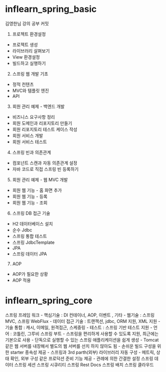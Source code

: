 # inflearn_spring_basic
김영한님 강의 공부 커밋
1. 프로젝트 환경설정
  - 프로젝트 생성
  - 라이브러리 살펴보기
  - View 환경설정
  - 빌드하고 실행하기
2. 스프링 웹 개발 기초
  - 정적 컨텐츠
  - MVC와 템플릿 엔진
  - API
3. 회원 관리 예제 - 백엔드 개발
  - 비즈니스 요구사항 정리
  - 회원 도메인과 리포지토리 만들기
  - 회원 리포지토리 테스트 케이스 작성
  - 회원 서비스 개발
  - 회원 서비스 테스트
4. 스프링 빈과 의존관계
  - 컴포넌트 스캔과 자동 의존관계 설정
  - 자바 코드로 직접 스프링 빈 등록하기
5. 회원 관리 예제 - 웹 MVC 개발
  - 회원 웹 기능 - 홈 화면 추가
  - 회원 웹 기능 - 등록
  - 회원 웹 기능 - 조회
6. 스프링 DB 접근 기술
  - H2 데이터베이스 설치
  - 순수 Jdbc
  - 스프링 통합 테스트
  - 스프링 JdbcTemplate
  - JPA
  - 스프링 데이터 JPA
7. AOP
  - AOP가 필요한 상황
  - AOP 적용

# inflearn_spring_core
  스프링 프레임 워크
    - 핵심기술 : DI 컨테이너, AOP, 이벤트 , 기타
    - 웹기술 : 스프링 MVC, 스프링 WebFlux
    - 데이터 접근 기술 : 트랜잭션, jdbc, ORM 지원, XML 지원
    - 기술 통합 : 캐시, 이메일, 원격접근, 스케중링
    - 테스트 :  스프링 기반 테스트 지원
    - 언어 : 코틀린, 그루비
  스프링 부트
    - 스프링을 편리하게 사용할 수 있도록 지원, 최근에는 기본으로 사용
    - 단독으로 실행할 수 있는 스프링 애플리케이션을 쉽게 생성
    - Tomcat 같은 웹 서버를 내장해서 별도의 웹 서버를 선치 하지 않아도 됨
    - 손쉬운 빌드 구성을 위한 starter 종속성 제공 
    - 스프링과 3rd parth(외부) 라이브러리 자동 구성
    - 메트릭, 상태 확인, 외부 구성 같은 프로덕션 준비 기능 제공
    - 관례에 의한 간결한 설정
  스프링 데이터
  스프링 세션
  스프링 시큐리티
  스프링 Rest Docs
  스프링 배치 
  스프링 클라우드 
